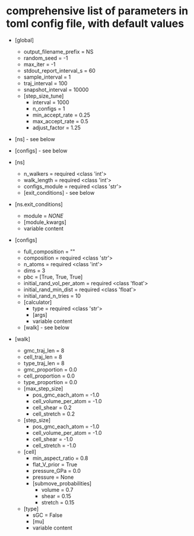 # comprehensive list of parameters in toml config file, with default values

- [global]
    - output_filename_prefix = NS
    - random_seed = -1
    - max_iter = -1
    - stdout_report_interval_s = 60
    - sample_interval = 1
    - traj_interval = 100
    - snapshot_interval = 10000
    - [step_size_tune]
        - interval = 1000
        - n_configs = 1
        - min_accept_rate = 0.25
        - max_accept_rate = 0.5
        - adjust_factor = 1.25
- [ns] - see below
- [configs] - see below

- [ns]
    - n_walkers = required <class 'int'>
    - walk_length = required <class 'int'>
    - configs_module = required <class 'str'>
    - [exit_conditions] - see below

- [ns.exit_conditions]
    - module = _NONE_
    - [module_kwargs]
    -    variable content

- [configs]
    - full_composition = ""
    - composition = required <class 'str'>
    - n_atoms = required <class 'int'>
    - dims = 3
    - pbc = [True, True, True]
    - initial_rand_vol_per_atom = required <class 'float'>
    - initial_rand_min_dist = required <class 'float'>
    - initial_rand_n_tries = 10
    - [calculator]
        - type = required <class 'str'>
        - [args]
        -    variable content
    - [walk] - see below

- [walk]
    - gmc_traj_len = 8
    - cell_traj_len = 8
    - type_traj_len = 8
    - gmc_proportion = 0.0
    - cell_proportion = 0.0
    - type_proportion = 0.0
    - [max_step_size]
        - pos_gmc_each_atom = -1.0
        - cell_volume_per_atom = -1.0
        - cell_shear = 0.2
        - cell_stretch = 0.2
    - [step_size]
        - pos_gmc_each_atom = -1.0
        - cell_volume_per_atom = -1.0
        - cell_shear = -1.0
        - cell_stretch = -1.0
    - [cell]
        - min_aspect_ratio = 0.8
        - flat_V_prior = True
        - pressure_GPa = 0.0
        - pressure = None
        - [submove_probabilities]
            - volume = 0.7
            - shear = 0.15
            - stretch = 0.15
    - [type]
        - sGC = False
        - [mu]
        -    variable content

